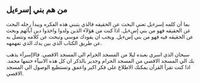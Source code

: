 ## من هم بني إسرءيل
بما أن كلمه إسرءيل تعني البحث عن الحقيقه فالذي يتبني هذه الفكره ويبدأ رحله البحث عن الحقيقه فهو من بني إسءيل. اذا كنت من هؤلآء الذين ولدوا واخذوا دين آبآئهم وبحث عن الحقيقه فيه فهو من بني إسءيل. ويجب ان يقودك موسي وتبحث عن كلامه وتتصل به عن طريق الكتاب الذي بين يدك الذي تفهمهه. 

سبحان الذي اسري بعبده ليلا من المسجد الحرام الي المسجد الاقصي. فالاإسرآء يذهب بك الي المسجد الاقصي من المسجد الحرام وجدير بالذكر ان كل هذه الانبيآء ختمها محمد. اذا كنت تقرأ القرآن يمكنك الاطلاع علي فكر اكبر واعمق وتستطيع الوصول الي المسجد الاقصي.
